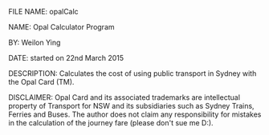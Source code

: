  
 FILE NAME: opalCalc
 
 NAME: Opal Calculator Program
 
 BY: Weilon Ying
 
 DATE: started on 22nd March 2015
 
 DESCRIPTION: Calculates the cost of using public transport in Sydney 
	with the Opal Card (TM).

 DISCLAIMER: Opal Card and its associated trademarks are intellectual 
  property of Transport for NSW and its subsidiaries such as 
  Sydney Trains, Ferries and Buses. The author does not claim any 
  responsibility for mistakes in the calculation of the 
  journey fare (please don't sue me D:).

